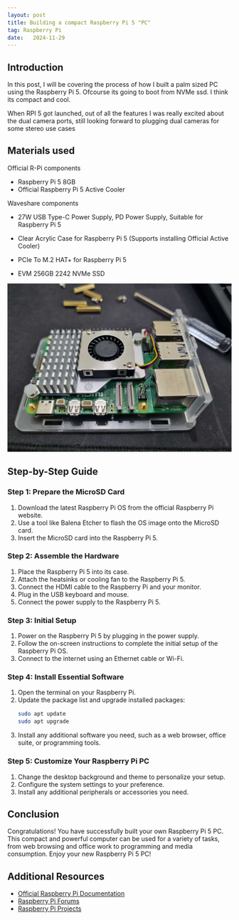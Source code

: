 ```yaml
---
layout: post
title: Building a compact Raspberry Pi 5 "PC"
tag: Raspberry Pi
date:   2024-11-29
---
```


## Introduction

In this post, I will be covering the process of how I built a palm sized PC using the Raspberry Pi 5. Ofcourse its going to boot from NVMe ssd. I think its compact and cool.

<div class="okbox" markdown="1">
When RPI 5 got launched, out of all the features I was really excited about the dual camera ports, still looking forward to plugging dual cameras for some stereo use cases
</div>

## Materials used

Official R-Pi components 
- Raspberry Pi 5 8GB
- Official Raspberry Pi 5 Active Cooler

Waveshare components
- 27W USB Type-C Power Supply, PD Power Supply, Suitable for Raspberry Pi 5
- Clear Acrylic Case for Raspberry Pi 5 (Supports installing Official Active Cooler)
- PCIe To M.2 HAT+ for Raspberry Pi 5

- EVM 256GB 2242 NVMe SSD

![alt text](/resources/RPI5PC/RpiMidAssemble.jpg)


## Step-by-Step Guide

### Step 1: Prepare the MicroSD Card

1. Download the latest Raspberry Pi OS from the official Raspberry Pi website.
2. Use a tool like Balena Etcher to flash the OS image onto the MicroSD card.
3. Insert the MicroSD card into the Raspberry Pi 5.

### Step 2: Assemble the Hardware

1. Place the Raspberry Pi 5 into its case.
2. Attach the heatsinks or cooling fan to the Raspberry Pi 5.
3. Connect the HDMI cable to the Raspberry Pi and your monitor.
4. Plug in the USB keyboard and mouse.
5. Connect the power supply to the Raspberry Pi 5.

### Step 3: Initial Setup

1. Power on the Raspberry Pi 5 by plugging in the power supply.
2. Follow the on-screen instructions to complete the initial setup of the Raspberry Pi OS.
3. Connect to the internet using an Ethernet cable or Wi-Fi.

### Step 4: Install Essential Software

1. Open the terminal on your Raspberry Pi.
2. Update the package list and upgrade installed packages:
    ```sh
    sudo apt update
    sudo apt upgrade
    ```
3. Install any additional software you need, such as a web browser, office suite, or programming tools.

### Step 5: Customize Your Raspberry Pi PC

1. Change the desktop background and theme to personalize your setup.
2. Configure the system settings to your preference.
3. Install any additional peripherals or accessories you need.

## Conclusion

Congratulations! You have successfully built your own Raspberry Pi 5 PC. This compact and powerful computer can be used for a variety of tasks, from web browsing and office work to programming and media consumption. Enjoy your new Raspberry Pi 5 PC!

## Additional Resources

- [Official Raspberry Pi Documentation](https://www.raspberrypi.org/documentation/)
- [Raspberry Pi Forums](https://www.raspberrypi.org/forums/)
- [Raspberry Pi Projects](https://projects.raspberrypi.org/en/projects)